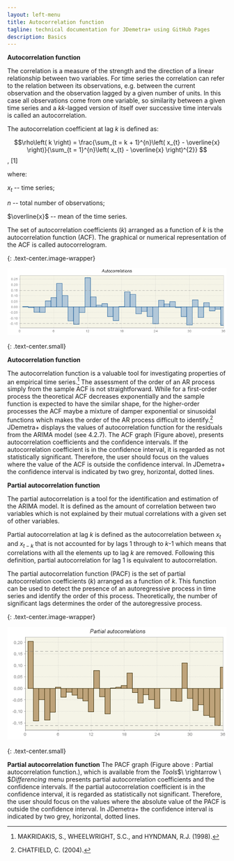 ```yaml
---
layout: left-menu
title: Autocorrelation function
tagline: technical documentation for JDemetra+ using GitHub Pages
description: Basics
---
```



**Autocorrelation function**

The correlation is a measure of the strength and the direction of a
linear relationship between two variables. For time series the
correlation can refer to the relation between its observations, e.g.
between the current observation and the observation lagged by a given
number of units. In this case all observations come from one variable,
so similarity between a given time series and a $k$$k$-lagged version of
itself over successive time intervals is called an autocorrelation.

The autocorrelation coefficient at lag $k$ is defined as:

$$\rho\left( k \right) = \frac{\sum_{t = k + 1}^{n}\left( x_{t} - \overline{x} \right)}{\sum_{t = 1}^{n}\left( x_{t} - \overline{x} \right)^{2}}
$$,   \[1\] <!--- \[7.159\]--> 

where:

$x_{t}$ -- time series;

$n$ -- total number of observations;

$\overline{x}$ -- mean of the time series.

The set of autocorrelation coefficients $(k)$ arranged as a function of
$k$ is the autocorrelation function (ACF). The graphical or numerical
representation of the ACF is called autocorrelogram.

{: .text-center.image-wrapper}

![Text](/assets/img/annex/UG_A_image20.png)

{: .text-center.small}

**Autocorrelation function**

The autocorrelation function is a valuable tool for investigating
properties of an empirical time series.[^91] The assessment of the order
of an AR process simply from the sample ACF is not straightforward.
While for a first-order process the theoretical ACF decreases
exponentially and the sample function is expected to have the similar
shape, for the higher-order processes the ACF maybe a mixture of damper
exponential or sinusoidal functions which makes the order of the AR
process difficult to identify.[^92] JDemetra+ displays the values of
autocorrelation function for the residuals from the ARIMA model (see
4.2.7). The ACF graph (Figure above), presents autocorrelation
coefficients and the confidence intervals. If the autocorrelation
coefficient is in the confidence interval, it is regarded as not
statistically significant. Therefore, the user should focus on the
values where the value of the ACF is outside the confidence interval. In
JDemetra+ the confidence interval is indicated by two grey, horizontal,
dotted lines.


**Partial autocorrelation function**

The partial autocorrelation is a tool for the identification and
estimation of the ARIMA model. It is defined as the amount of
correlation between two variables which is not explained by their mutual
correlations with a given set of other variables.

Partial autocorrelation at lag $k$ is defined as the autocorrelation
between $x_{t}$ and $x_{t - k}$ that is not accounted for by lags 1
through to $k$-1 which means that correlations with all the elements up
to lag $k$ are removed. Following this definition, partial
autocorrelation for lag 1 is equivalent to autocorrelation.

The partial autocorrelation function (PACF) is the set of partial
autocorrelation coefficients $(k)$ arranged as a function
of $k$. This function can be used to detect the presence of an
autoregressive process in time series and identify the order of this
process. Theoretically, the number of significant lags determines the 
order of the autoregressive process.

{: .text-center.image-wrapper}

![Text](/assets/img/annex/UG_A_image21.png)

{: .text-center.small}

**Partial autocorrelation function**
The PACF graph (Figure above : Partial autocorrelation function.), which
is available from the *Tools*$\  \rightarrow \ $*Differencing* menu
presents partial autocorrelation coefficients and the confidence
intervals. If the partial autocorrelation coefficient is in the
confidence interval, it is regarded as statistically not significant.
Therefore, the user should focus on the values where the absolute value
of the PACF is outside the confidence interval. In JDemetra+ the
confidence interval is indicated by two grey, horizontal, dotted lines.

[^91]: MAKRIDAKIS, S., WHEELWRIGHT, S.C., and HYNDMAN, R.J. (1998).

[^92]: CHATFIELD, C. (2004). 